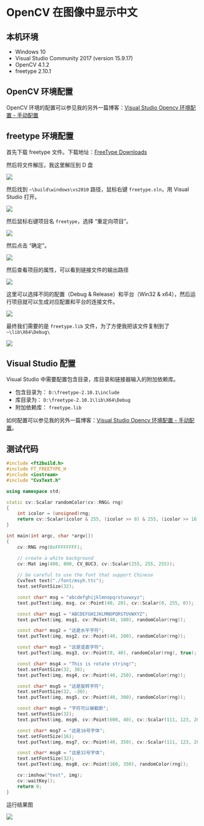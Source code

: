 # OpenCV 在图像中显示中文

## 本机环境

* Windows 10
* Visual Studio Community 2017 (version 15.9.17)
* OpenCV 4.1.2
* freetype 2.10.1

## OpenCV 环境配置

OpenCV 环境的配置可以参见我的另外一篇博客：[Visual Studio Opencv 环境配置 - 手动配置]()

## freetype 环境配置

首先下载 freetype 文件。下载地址：[FreeType Downloads](https://www.freetype.org/download.html)

然后将文件解压，我这里解压到 D 盘

![](images/freetypevs001.png)

然后找到 `~\build\windows\vs2010` 路径，鼠标右键 `freetype.sln`，用 Visual Studio 打开。

![](images/freetypevs002.png)

然后鼠标右键项目名 `freetype`，选择 “重定向项目”。

![](images/freetypevs003.png)

然后点击 “确定”。

![](images/freetypevs004.png)

然后查看项目的属性，可以看到链接文件的输出路径

![](images/freetypevs005.png)

这里可以选择不同的配置（Debug & Release）和平台（Win32 & x64），然后运行项目就可以生成对应配置和平台的连接文件。

![](images/freetypevs006.png)

最终我们需要的是 `freetype.lib` 文件，为了方便我把该文件复制到了 `~\lib\X64\Debug\`

![](images/freetypevs007.png)

## Visual Studio 配置

Visual Studio 中需要配置包含目录，库目录和链接器输入的附加依赖库。

* 包含目录为： `D:\freetype-2.10.1\include`
* 库目录为：   `D:\freetype-2.10.1\lib\X64\Debug`
* 附加依赖库： `freetype.lib`

如何配置可以参见我的另外一篇博客：[Visual Studio Opencv 环境配置 - 手动配置]()。

## 测试代码

```cpp
#include <ft2build.h>
#include FT_FREETYPE_H
#include <iostream>
#include "CvxText.h"

using namespace std;

static cv::Scalar randomColor(cv::RNG& rng)
{
	int icolor = (unsigned)rng;
	return cv::Scalar(icolor & 255, (icolor >> 8) & 255, (icolor >> 16) & 255);
}

int main(int argc, char *argv[])
{
	cv::RNG rng(0xFFFFFFFF);

	// create a white background
	cv::Mat img(400, 800, CV_8UC3, cv::Scalar(255, 255, 255));
	
	// be careful to use the font that support Chinese 
	CvxText text("./font/msyh.ttc");
	text.setFontSize(32);

	const char* msg = "abcdefghijklmnopqrstuvwxyz";
	text.putText(img, msg, cv::Point(40, 20), cv::Scalar(0, 255, 0));

	const char* msg1 = "ABCDEFGHIJKLMNOPQRSTUVWXYZ";
	text.putText(img, msg1, cv::Point(40, 100), randomColor(rng));

	const char* msg2 = "这是水平字符";
	text.putText(img, msg2, cv::Point(40, 200), randomColor(rng));

	const char* msg3 = "这是竖直字符";
	text.putText(img, msg3, cv::Point(0, 40), randomColor(rng), true);

	const char* msg4 = "This is rotate string!";
	text.setFontSize(32, 30);
	text.putText(img, msg4, cv::Point(40, 250), randomColor(rng));

	const char* msg5 = "这是旋转字符";
	text.setFontSize(32, -30);
	text.putText(img, msg5, cv::Point(40, 300), randomColor(rng));

	const char* msg6 = "字符可以被截断";
	text.setFontSize(32);
	text.putText(img, msg6, cv::Point(600, 40), cv::Scalar(111, 123, 205));

	const char* msg7 = "这是16号字体";
	text.setFontSize(16);
	text.putText(img, msg7, cv::Point(40, 350), cv::Scalar(111, 123, 205));

	const char* msg8 = "这是32号字体";
	text.setFontSize(32);
	text.putText(img, msg8, cv::Point(160, 350), randomColor(rng));

	cv::imshow("test", img);
	cv::waitKey();
	return 0;
}
```

运行结果图

![](images/freetypevs008.png)